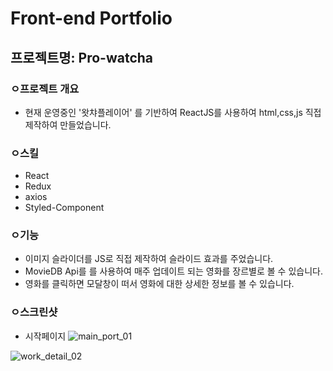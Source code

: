 # Front-end Portfolio

## 프로젝트명: Pro-watcha

### ㅇ프로젝트 개요 
- 현재 운영중인 '왓챠플레이어' 를 기반하여 ReactJS를 사용하여 html,css,js 직접 제작하여 만들었습니다.  

### ㅇ스킬
- React
- Redux
- axios
- Styled-Component

### ㅇ기능
- 이미지 슬라이더를 JS로 직접 제작하여 슬라이드 효과를 주었습니다.
- MovieDB Api를 를 사용하여 매주 업데이트 되는 영화를 장르별로 볼 수 있습니다.
- 영화를 클릭하면 모달창이 떠서 영화에 대한 상세한 정보를 볼 수 있습니다.

### ㅇ스크린샷
- 시작페이지
![main_port_01](https://user-images.githubusercontent.com/39721152/70598579-7da10780-1c2e-11ea-82c0-e61b7933f3ca.jpg)

![work_detail_02](https://user-images.githubusercontent.com/39721152/70598650-a6290180-1c2e-11ea-8d01-b24bdd826cb8.jpg)



